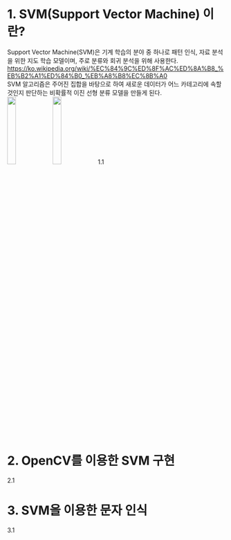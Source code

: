 # 1. SVM(Support Vector Machine) 이란?
Support Vector Machine(SVM)은 기계 학습의 분야 중 하나로 패턴 인식, 자료 분석을 위한 지도 학습 모델이며, 주로 분류와 회귀 분석을 위해 사용한다.   <https://ko.wikipedia.org/wiki/%EC%84%9C%ED%8F%AC%ED%8A%B8_%EB%B2%A1%ED%84%B0_%EB%A8%B8%EC%8B%A0>   
SVM 알고리즘은 주어진 집합을 바탕으로 하여 새로운 데이터가 어느 카테고리에 속할 것인지 판단하는 비확률적 이진 선형 분류 모델을 만들게 된다.   
  <img src="https://user-images.githubusercontent.com/13618791/72733318-f5bdfe00-3bda-11ea-82e5-7b693cc9224a.png" width="20%" height="20%"></img>  <img src="https://user-images.githubusercontent.com/13618791/72732810-e8ecda80-3bd9-11ea-9215-e379abf4fd18.png" width="20%" height="20%"></img>
1.1

# 2. OpenCV를 이용한 SVM 구현
2.1

# 3. SVM을 이용한 문자 인식
3.1
